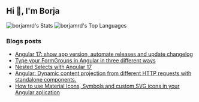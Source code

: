 ## Hi 👋, I'm Borja

![borjamrd's Stats](https://github-readme-stats.vercel.app/api?username=borjamrd&theme=tokyonight&show_icons=true&hide_border=true&count_private=true&rank_icon=github)
![borjamrd's Top Languages](https://github-readme-stats.vercel.app/api/top-langs/?username=borjamrd&theme=tokyonight&show_icons=true&hide_border=true&layout=compact)

### Blogs posts
<!-- BLOG-POST-LIST:START -->
- [Angular 17: show app version, automate releases and update changelog](https://medium.com/@borjamrd1/angular-17-show-app-version-automate-releases-and-update-changelog-bcec6936e50f?source=rss-7693e57416c7------2)
- [Type your FormGroups in Angular in three different ways](https://medium.com/@borjamrd1/type-your-formgroups-in-angular-in-three-different-ways-707c289640b1?source=rss-7693e57416c7------2)
- [Nested Selects with Angular 17](https://medium.com/@borjamrd1/nested-selects-with-angular-17-5c255b3b0e62?source=rss-7693e57416c7------2)
- [Angular: Dynamic content projection from different HTTP requests with standalone components.](https://medium.com/@borjamrd1/angular-dynamic-content-projection-from-different-http-requests-with-standalone-components-16c04f78ab03?source=rss-7693e57416c7------2)
- [How to use Material Icons, Symbols and custom SVG icons in your Angular aplication](https://medium.com/@borjamrd1/how-to-use-custom-svg-icons-in-your-angular-aplication-152be44237b6?source=rss-7693e57416c7------2)
<!-- BLOG-POST-LIST:END -->
